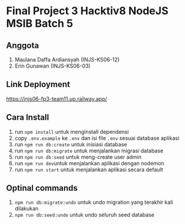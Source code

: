 # Final Project 3 Hacktiv8 NodeJS MSIB Batch 5

## Anggota
1. Maulana Daffa Ardiansyah (INJS-KS06-12)
2. Erin Gunawan (INJS-KS06-03)

## Link Deployment
https://injs06-fp3-team11.up.railway.app/

## Cara Install
1. run `npm install` untuk menginstall dependensi
2. copy `.env.example` ke `.env` dan isi file `.env` sesuai database aplikasi
3. run `npm run db:create` untuk inisiasi database
4. run `npm run db:migrate` untuk menjalankan migrasi database
5. run `npm run db:seed` untuk meng-create user admin
6. run `npm run dev`untuk menjalankan aplikasi dengan nodemon
7. run `npm run start` untuk menjalankan aplikasi secara default

## Optinal commands
1. `npm run db:migrate:undo` untuk undo migration yang terakhir kali dilakukan
2. `npm run db:seed:undo` untuk undo seluruh seed database
